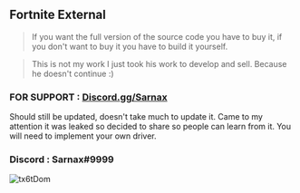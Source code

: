 ## Fortnite External  
> If you want the full version of the source code you have to buy it, if you don't want to buy it you have to build it yourself.

> This is not my work I just took his work to develop and sell. Because he doesn't continue :)


### FOR SUPPORT : [Discord.gg/Sarnax](https://discord.com/invite/sarnax) 

Should still be updated, doesn't take much to update it. Came to my attention it was leaked so decided to share so people can learn from it. You will need to implement your own driver.

### Discord : Sarnax#9999

![tx6tDom](https://user-images.githubusercontent.com/94861415/151808209-c690cf18-43fd-494e-8620-f50418e0ef64.png)
